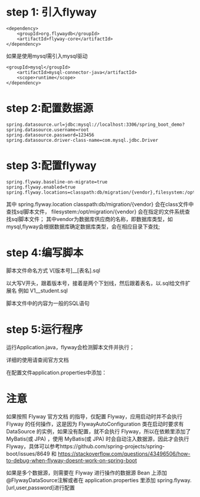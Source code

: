 # step 1: 引入flyway
    <dependency>
	    <groupId>org.flywaydb</groupId>
	    <artifactId>flyway-core</artifactId>
	</dependency>

如果是使用mysql需引入mysql驱动

    <groupId>mysql</groupId>
        <artifactId>mysql-connector-java</artifactId>
        <scope>runtime</scope>
	</dependency>
# step 2:配置数据源
    spring.datasource.url=jdbc:mysql://localhost:3306/spring_boot_demo?
    spring.datasource.username=root
    spring.datasource.password=123456
    spring.datasource.driver-class-name=com.mysql.jdbc.Driver

# step 3:配置flyway

    spring.flyway.baseline-on-migrate=true
    spring.flyway.enabled=true
    spring.flyway.locations=classpath:db/migration/{vendor},filesystem:/opt/migration/{vendor}

其中 spring.flyway.location
classpath:db/migration/{vendor} 会在class文件中查找sql脚本文件，
filesystem:/opt/migration/{vendor} 会在指定的文件系统查找sql脚本文件；
其中vendor为数据库供应商的名称，即数据库类型，如mysql,flyway会根据数据库确定数据库类型，会在相应目录下查找;

# step 4:编写脚本
脚本文件命名方式
V\[版本号\]__\[表名\].sql

以大写V开头，跟着版本号，接着是两个下划线，然后跟着表名，以.sql给文件扩展名
例如 V1__student.sql

脚本文件中的内容为一般的SQL语句

# step 5:运行程序
运行Application.java，flyway会检测脚本文件并执行；

详细的使用请查阅官方文档

在配置文件application.properties中添加：


# 注意
如果按照 Flyway 官方文档 的指导，仅配置 Flyway，应用启动时并不会执行 Flyway 的任何操作，这是因为 FlywayAutoConfiguration 类在启动时要求有 DataSource 的实例，如果没有配置，就不会执行 Flyway，所以在依赖里添加了 MyBatis(或 JPA) ，使用 MyBatis(或 JPA) 时会自动注入数据源，因此才会执行 Flyway，具体可以参考https://github.com/spring-projects/spring-boot/issues/8649 和 https://stackoverflow.com/questions/43496506/how-to-debug-when-flyway-doesnt-work-on-spring-boot

如果是多个数据源，则需要在 Flyway 进行操作的数据源 Bean 上添加 @FlywayDataSource注解或者在 application.properties 里添加 spring.flyway.[url,user,password]进行配置